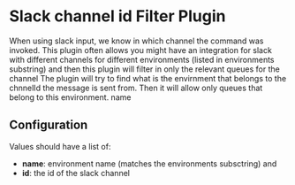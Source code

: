 # Slack channel id Filter Plugin

When using slack input, we know in which channel the command was invoked. This plugin often allows you might have an
integration for slack with different channels for different environments (listed in environments substring) and then
this plugin will filter in only the relevant queues for the channel The plugin will try to find what is the envirnment
that belongs to the chnnelId the message is sent from. Then it will allow only queues that belong to this environment.
name

## Configuration

Values should have a list of:

- **name**: environment name (matches the environments subsctring) and
- **id**: the id of the slack channel
